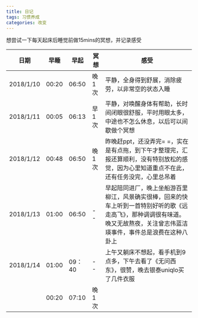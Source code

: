 ```yaml
---
title: 日记
tags: 习惯养成
categories: 改变
---
```


想尝试一下每天起床后睡觉前做15mins的冥想，并记录感受

| 日期        | 早睡    | 早起    | 冥想   | 感受                                       |
| --------- | ----- | ----- | ---- | ---------------------------------------- |
| 2018/1/10 | 00:20 | 06:50 | 晚1次  | 平静，全身得到舒展，消除疲劳，以非常空的状态入睡                 |
| 2018/1/11 | 00:05 | 06:13 | 早1次  | 平静，对唤醒身体有帮助，长时间闭眼很舒服，平时用眼太多，中途也不怎么休息，以后可以间歇做个冥想 |
| 2018/1/12 | 00:48 | 06:50 | 晚1次  | 昨晚赶ppt，还没弄完= =，实在是有点拖，到下午才整理完，汇报还算顺利，没有特别放松的感觉，因为心里知道重点不在此，还有任务没完，心里总吊着 |
| 2018/1/13 | 01:00 | 06:50 | --   | 早起陪同进厂，晚上坐船游百里柳江，风景确实很棒，回来的快车上听到一首特别好听的歌《远走高飞》，那种调调很有味道。晚又无故熬夜，关注曾志伟蓝洁瑛事件，事件总是浪费在这种八卦上 |
| 2018/1/14 | 01:00 | 09：40 | --   | 上午又躺床不想起，看手机到9点多，下午去看了《无问西东》，很赞，晚去银泰uniqlo买了几件衣服 |
|           | 00:20 | 07:10 | 晚1次  |                                          |

